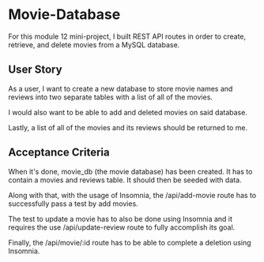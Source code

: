 # Movie-Database

For this module 12 mini-project, I built REST API routes in order to create, retrieve, and delete movies from a MySQL database.

## User Story

As a user, I want to create a new database to store movie names and reviews into two separate tables with a list of all of the movies. 

I would also want to be able to add and deleted movies on said database.

Lastly, a list of all of the movies and its reviews should be returned to me.

## Acceptance Criteria

When it's done, movie_db (the movie database) has been created. It has to contain a movies and reviews table. It should then be seeded with data.

Along with that, with the usage of Insomnia, the /api/add-movie route has to successfully pass a test by add movies. 

The test to update a movie has to also be done using Insomnia and it requires the use /api/update-review route to fully accomplish its goal. 

Finally, the /api/movie/:id route has to be able to complete a deletion using Insomnia.
